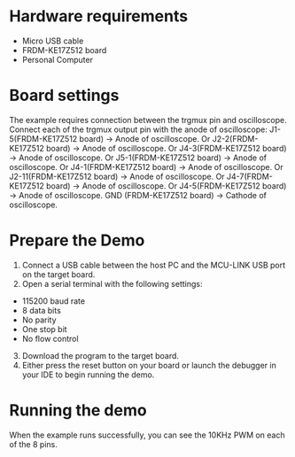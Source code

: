 Hardware requirements
=====================
- Micro USB cable
- FRDM-KE17Z512 board
- Personal Computer

Board settings
==============
The example requires connection between the trgmux pin and oscilloscope.
Connect each of the trgmux output pin with the anode of oscilloscope:
J1-5(FRDM-KE17Z512 board) -> Anode of oscilloscope.
Or J2-2(FRDM-KE17Z512 board) -> Anode of oscilloscope.
Or J4-3(FRDM-KE17Z512 board) -> Anode of oscilloscope.
Or J5-1(FRDM-KE17Z512 board) -> Anode of oscilloscope.
Or J4-1(FRDM-KE17Z512 board) -> Anode of oscilloscope.
Or J2-11(FRDM-KE17Z512 board) -> Anode of oscilloscope.
Or J4-7(FRDM-KE17Z512 board) -> Anode of oscilloscope.
Or J4-5(FRDM-KE17Z512 board) -> Anode of oscilloscope.
GND  (FRDM-KE17Z512 board) -> Cathode of oscilloscope.

Prepare the Demo
================
1.  Connect a USB cable between the host PC and the MCU-LINK USB port on the target board.
2.  Open a serial terminal with the following settings:
   - 115200 baud rate
   - 8 data bits
   - No parity
   - One stop bit
   - No flow control
3. Download the program to the target board.
4. Either press the reset button on your board or launch the debugger in your IDE to begin running
   the demo.

Running the demo
================
When the example runs successfully, you can see the 10KHz PWM on each of the 8 pins.
